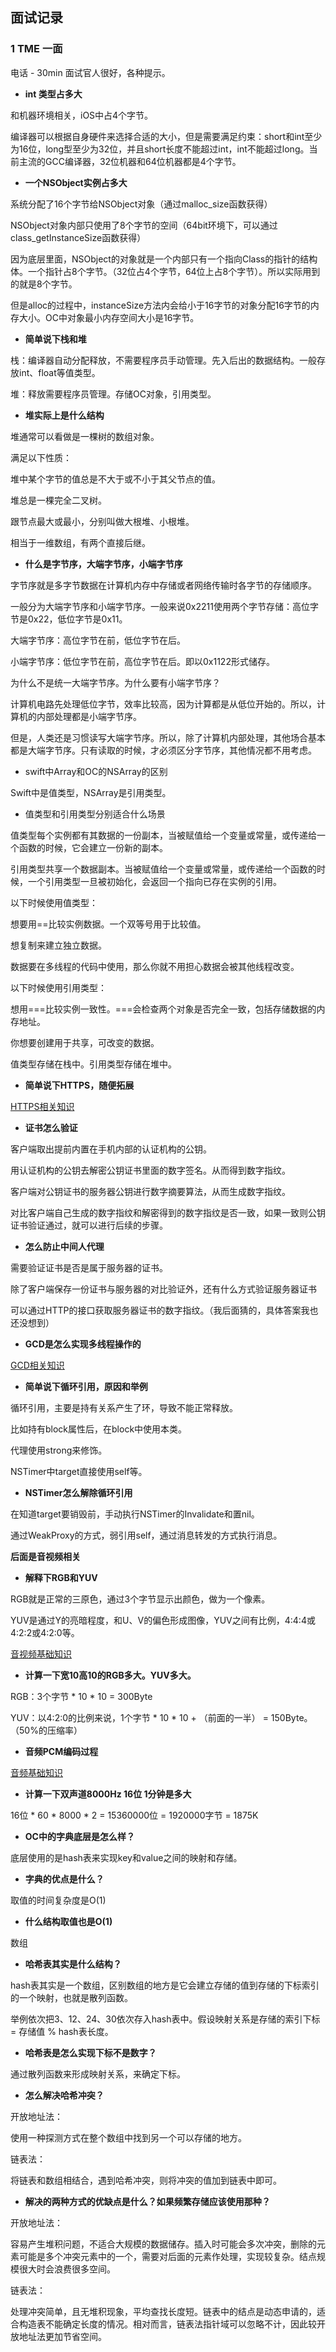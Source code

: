 ## 面试记录

### 1 TME 一面

电话 -  30min 面试官人很好，各种提示。



- **int 类型占多大**

和机器环境相关，iOS中占4个字节。

编译器可以根据自身硬件来选择合适的大小，但是需要满足约束：short和int至少为16位，long型至少为32位，并且short长度不能超过int，int不能超过long。当前主流的GCC编译器，32位机器和64位机器都是4个字节。



- **一个NSObject实例占多大**

系统分配了16个字节给NSObject对象（通过malloc_size函数获得）

NSObject对象内部只使用了8个字节的空间（64bit环境下，可以通过class_getInstanceSize函数获得）

因为底层里面，NSObject的对象就是一个内部只有一个指向Class的指针的结构体。一个指针占8个字节。（32位占4个字节，64位上占8个字节）。所以实际用到的就是8个字节。

但是alloc的过程中，instanceSize方法内会给小于16字节的对象分配16字节的内存大小。OC中对象最小内存空间大小是16字节。



- **简单说下栈和堆**

栈：编译器自动分配释放，不需要程序员手动管理。先入后出的数据结构。一般存放int、float等值类型。

堆：释放需要程序员管理。存储OC对象，引用类型。



- **堆实际上是什么结构**

堆通常可以看做是一棵树的数组对象。

满足以下性质：

堆中某个字节的值总是不大于或不小于其父节点的值。

堆总是一棵完全二叉树。

跟节点最大或最小，分别叫做大根堆、小根堆。

相当于一维数组，有两个直接后继。



- **什么是字节序，大端字节序，小端字节序**

字节序就是多字节数据在计算机内存中存储或者网络传输时各字节的存储顺序。

一般分为大端字节序和小端字节序。一般来说0x2211使用两个字节存储：高位字节是0x22，低位字节是0x11。

大端字节序：高位字节在前，低位字节在后。

小端字节序：低位字节在前，高位字节在后。即以0x1122形式储存。

为什么不是统一大端字节序。为什么要有小端字节序？

计算机电路先处理低位字节，效率比较高，因为计算都是从低位开始的。所以，计算机的内部处理都是小端字节序。

但是，人类还是习惯读写大端字节序。所以，除了计算机内部处理，其他场合基本都是大端字节序。只有读取的时候，才必须区分字节序，其他情况都不用考虑。



- swift中Array和OC的NSArray的区别

Swift中是值类型，NSArray是引用类型。



- 值类型和引用类型分别适合什么场景

值类型每个实例都有其数据的一份副本，当被赋值给一个变量或常量，或传递给一个函数的时候，它会建立一份新的副本。

引用类型共享一个数据副本。当被赋值给一个变量或常量，或传递给一个函数的时候，一个引用类型一旦被初始化，会返回一个指向已存在实例的引用。

以下时候使用值类型：

想要用==比较实例数据。一个双等号用于比较值。

想复制来建立独立数据。

数据要在多线程的代码中使用，那么你就不用担心数据会被其他线程改变。

以下时候使用引用类型：

想用===比较实例一致性。===会检查两个对象是否完全一致，包括存储数据的内存地址。

你想要创建用于共享，可改变的数据。

值类型存储在栈中。引用类型存储在堆中。



- **简单说下HTTPS，随便拓展**

[HTTPS相关知识](https://github.com/tangshenghao/iOSInterviewNotes/blob/master/%E7%BD%91%E7%BB%9C%E5%9F%BA%E7%A1%80/HTTP/HTTP.md)



- **证书怎么验证**

客户端取出提前内置在手机内部的认证机构的公钥。

用认证机构的公钥去解密公钥证书里面的数字签名。从而得到数字指纹。

客户端对公钥证书的服务器公钥进行数字摘要算法，从而生成数字指纹。

对比客户端自己生成的数字指纹和解密得到的数字指纹是否一致，如果一致则公钥证书验证通过，就可以进行后续的步骤。



- **怎么防止中间人代理**

需要验证证书是否是属于服务器的证书。



除了客户端保存一份证书与服务器的对比验证外，还有什么方式验证服务器证书

可以通过HTTP的接口获取服务器证书的数字指纹。（我后面猜的，具体答案我也还没想到）



- **GCD是怎么实现多线程操作的**

[GCD相关知识](https://github.com/tangshenghao/iOSInterviewNotes/blob/master/iOS%E5%9F%BA%E7%A1%80/%E5%A4%9A%E7%BA%BF%E7%A8%8B/%E5%A4%9A%E7%BA%BF%E7%A8%8B.md)



- **简单说下循环引用，原因和举例**

循环引用，主要是持有关系产生了环，导致不能正常释放。

比如持有block属性后，在block中使用本类。

代理使用strong来修饰。

NSTimer中target直接使用self等。



- **NSTimer怎么解除循环引用**

在知道target要销毁前，手动执行NSTimer的Invalidate和置nil。

通过WeakProxy的方式，弱引用self，通过消息转发的方式执行消息。



**后面是音视频相关**

- **解释下RGB和YUV**

RGB就是正常的三原色，通过3个字节显示出颜色，做为一个像素。

YUV是通过Y的亮暗程度，和U、V的偏色形成图像，YUV之间有比例，4:4:4或4:2:2或4:2:0等。

[音视频基础知识](https://github.com/tangshenghao/iOSInterviewNotes/blob/master/%E9%9F%B3%E8%A7%86%E9%A2%91%E7%9B%B8%E5%85%B3/%E8%A7%86%E9%A2%91H264%E7%BC%96%E8%A7%A3%E7%A0%81%E5%9F%BA%E7%A1%80%E7%9F%A5%E8%AF%86.md)



- **计算一下宽10高10的RGB多大。YUV多大。**

RGB：3个字节 * 10 * 10 = 300Byte

YUV：以4:2:0的比例来说，1个字节 * 10 * 10 + （前面的一半） = 150Byte。（50%的压缩率）



- **音频PCM编码过程**

[音频基础知识](https://github.com/tangshenghao/iOSInterviewNotes/blob/master/%E9%9F%B3%E8%A7%86%E9%A2%91%E7%9B%B8%E5%85%B3/%E9%9F%B3%E9%A2%91%E5%9F%BA%E7%A1%80%E7%9F%A5%E8%AF%86.md)



- **计算一下双声道8000Hz 16位 1分钟是多大**

16位 * 60 * 8000 * 2 = 15360000位 = 1920000字节 = 1875K



- **OC中的字典底层是怎么样？**

底层使用的是hash表来实现key和value之间的映射和存储。



- **字典的优点是什么？**

取值的时间复杂度是O(1)



- **什么结构取值也是O(1)**

数组



- **哈希表其实是什么结构？**

hash表其实是一个数组，区别数组的地方是它会建立存储的值到存储的下标索引的一个映射，也就是散列函数。

举例依次把3、12、24、30依次存入hash表中。假设映射关系是存储的索引下标 = 存储值 % hash表长度。



- **哈希表是怎么实现下标不是数字？**

通过散列函数来形成映射关系，来确定下标。



- **怎么解决哈希冲突？**

开放地址法：

使用一种探测方式在整个数组中找到另一个可以存储的地方。



链表法：

将链表和数组相结合，遇到哈希冲突，则将冲突的值加到链表中即可。



- **解决的两种方式的优缺点是什么？如果频繁存储应该使用那种？**

开放地址法：

容易产生堆积问题，不适合大规模的数据储存。插入时可能会多次冲突，删除的元素可能是多个冲突元素中的一个，需要对后面的元素作处理，实现较复杂。结点规模很大时会浪费很多空间。

链表法：

处理冲突简单，且无堆积现象，平均查找长度短。链表中的结点是动态申请的，适合构造表不能确定长度的情况。相对而言，链表法指针域可以忽略不计，因此较开放地址法更加节省空间。



